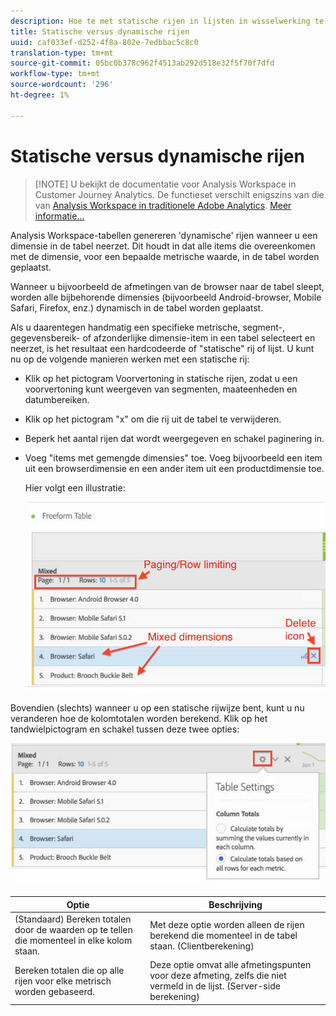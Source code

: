 ```yaml
---
description: Hoe te met statische rijen in lijsten in wisselwerking te staan.
title: Statische versus dynamische rijen
uuid: caf033ef-d252-4f8a-802e-7edbbac5c8c0
translation-type: tm+mt
source-git-commit: 05bc0b378c962f4513ab292d518e32f5f70f7dfd
workflow-type: tm+mt
source-wordcount: '296'
ht-degree: 1%

---
```



# Statische versus dynamische rijen

>[!NOTE] U bekijkt de documentatie voor Analysis Workspace in Customer Journey Analytics. De functieset verschilt enigszins van die van [Analysis Workspace in traditionele Adobe Analytics](https://docs.adobe.com/content/help/en/analytics/analyze/analysis-workspace/home.html). [Meer informatie...](/help/getting-started/cja-aa.md)

Analysis Workspace-tabellen genereren &#39;dynamische&#39; rijen wanneer u een dimensie in de tabel neerzet. Dit houdt in dat alle items die overeenkomen met de dimensie, voor een bepaalde metrische waarde, in de tabel worden geplaatst.

Wanneer u bijvoorbeeld de afmetingen van de browser naar de tabel sleept, worden alle bijbehorende dimensies (bijvoorbeeld Android-browser, Mobile Safari, Firefox, enz.) dynamisch in de tabel worden geplaatst.

Als u daarentegen handmatig een specifieke metrische, segment-, gegevensbereik- of afzonderlijke dimensie-item in een tabel selecteert en neerzet, is het resultaat een hardcodeerde of &quot;statische&quot; rij of lijst. U kunt nu op de volgende manieren werken met een statische rij:

* Klik op het pictogram Voorvertoning in statische rijen, zodat u een voorvertoning kunt weergeven van segmenten, maateenheden en datumbereiken.
* Klik op het pictogram &quot;x&quot; om die rij uit de tabel te verwijderen.
* Beperk het aantal rijen dat wordt weergegeven en schakel paginering in.
* Voeg &quot;items met gemengde dimensies&quot; toe. Voeg bijvoorbeeld een item uit een browserdimensie en een ander item uit een productdimensie toe.

   Hier volgt een illustratie:

   ![](assets/static_rows.png)

Bovendien (slechts) wanneer u op een statische rijwijze bent, kunt u nu veranderen hoe de kolomtotalen worden berekend. Klik op het tandwielpictogram en schakel tussen deze twee opties:

![](assets/column-totals.png)

| Optie | Beschrijving |
|---|---|
| (Standaard) Bereken totalen door de waarden op te tellen die momenteel in elke kolom staan. | Met deze optie worden alleen de rijen berekend die momenteel in de tabel staan. (Clientberekening) |
| Bereken totalen die op alle rijen voor elke metrisch worden gebaseerd. | Deze optie omvat alle afmetingspunten voor deze afmeting, zelfs die niet vermeld in de lijst. (Server-side berekening) |

